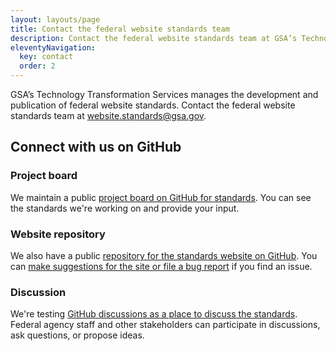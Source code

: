 ```yaml
---
layout: layouts/page
title: Contact the federal website standards team
description: Contact the federal website standards team at GSA’s Technology Transformation Services.
eleventyNavigation:
  key: contact
  order: 2
---
```


GSA’s Technology Transformation Services manages the development and publication of federal website standards. Contact the federal website standards team at website.standards@gsa.gov.

## Connect with us on GitHub

### Project board

We maintain a public [project board on GitHub for standards](https://github.com/orgs/GSA-TTS/projects/48/views/1?filterQuery=label%3A%22Potential+standard%22). You can see the standards we're working on and provide your input. 

### Website repository

We also have a public [repository for the standards website on GitHub](https://github.com/GSA-TTS/federal-website-standards). You can [make suggestions for the site or file a bug report](https://github.com/GSA-TTS/federal-website-standards/issues/new/choose) if you find an issue.

### Discussion

We're testing [GitHub discussions as a place to discuss the standards](https://github.com/GSA-TTS/federal-website-standards/discussions). Federal agency staff and other stakeholders can participate in discussions, ask questions, or propose ideas. 



